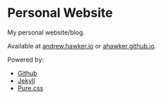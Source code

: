 # Personal Website
My personal website/blog.

Available at [andrew.hawker.io](http://andrew.hawker.io) or [ahawker.github.io](http://ahawker.github.io).

Powered by:
* [Github](https://github.com/)
* [Jekyll](https://jekyllrb.com/)
* [Pure.css](https://purecss.io/)
